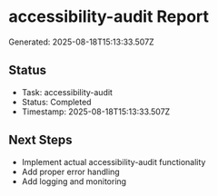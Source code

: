 # accessibility-audit Report

Generated: 2025-08-18T15:13:33.507Z

## Status
- Task: accessibility-audit
- Status: Completed
- Timestamp: 2025-08-18T15:13:33.507Z

## Next Steps
- Implement actual accessibility-audit functionality
- Add proper error handling
- Add logging and monitoring
